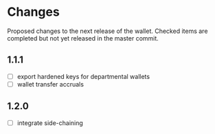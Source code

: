 # Changes

Proposed changes to the next release of the wallet. Checked items are completed but not yet released in the master commit.

## 1.1.1

- [ ] export hardened keys for departmental wallets
- [ ] wallet transfer accruals

## 1.2.0

- [ ] integrate side-chaining

